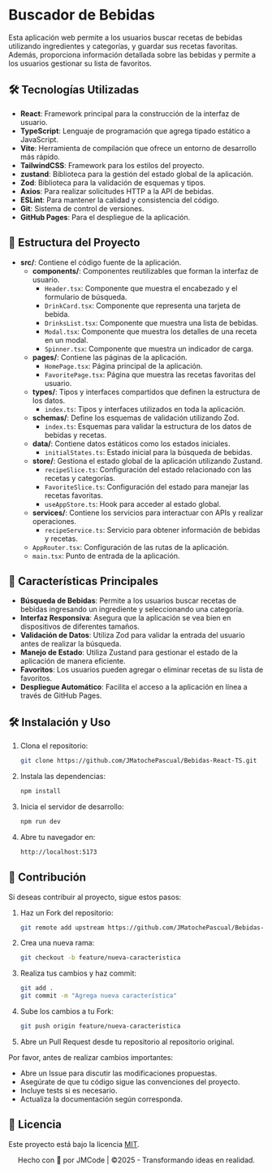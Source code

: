 # Buscador de Bebidas

Esta aplicación web permite a los usuarios buscar recetas de bebidas utilizando ingredientes y categorías, y guardar sus recetas favoritas. Además, proporciona información detallada sobre las bebidas y permite a los usuarios gestionar su lista de favoritos.

## 🛠️ Tecnologías Utilizadas

- **React**: Framework principal para la construcción de la interfaz de usuario.
- **TypeScript**: Lenguaje de programación que agrega tipado estático a JavaScript.
- **Vite**: Herramienta de compilación que ofrece un entorno de desarrollo más rápido.
- **TailwindCSS**: Framework para los estilos del proyecto.
- **zustand**: Biblioteca para la gestión del estado global de la aplicación.
- **Zod**: Biblioteca para la validación de esquemas y tipos.
- **Axios**: Para realizar solicitudes HTTP a la API de bebidas.
- **ESLint**: Para mantener la calidad y consistencia del código.
- **Git**: Sistema de control de versiones.
- **GitHub Pages**: Para el despliegue de la aplicación.

## 📁 Estructura del Proyecto

- **src/**: Contiene el código fuente de la aplicación.
  - **components/**: Componentes reutilizables que forman la interfaz de usuario.
    - `Header.tsx`: Componente que muestra el encabezado y el formulario de búsqueda.
    - `DrinkCard.tsx`: Componente que representa una tarjeta de bebida.
    - `DrinksList.tsx`: Componente que muestra una lista de bebidas.
    - `Modal.tsx`: Componente que muestra los detalles de una receta en un modal.
    - `Spinner.tsx`: Componente que muestra un indicador de carga.
  - **pages/**: Contiene las páginas de la aplicación.
    - `HomePage.tsx`: Página principal de la aplicación.
    - `FavoritePage.tsx`: Página que muestra las recetas favoritas del usuario.
  - **types/**: Tipos y interfaces compartidos que definen la estructura de los datos.
    - `index.ts`: Tipos y interfaces utilizados en toda la aplicación.
  - **schemas/**: Define los esquemas de validación utilizando Zod.
    - `index.ts`: Esquemas para validar la estructura de los datos de bebidas y recetas.
  - **data/**: Contiene datos estáticos como los estados iniciales.
    - `initialStates.ts`: Estado inicial para la búsqueda de bebidas.
  - **store/**: Gestiona el estado global de la aplicación utilizando Zustand.
    - `recipeSlice.ts`: Configuración del estado relacionado con las recetas y categorías.
    - `FavoriteSlice.ts`: Configuración del estado para manejar las recetas favoritas.
    - `useAppStore.ts`: Hook para acceder al estado global.
  - **services/**: Contiene los servicios para interactuar con APIs y realizar operaciones.
    - `recipeService.ts`: Servicio para obtener información de bebidas y recetas.
  - `AppRouter.tsx`: Configuración de las rutas de la aplicación.
  - `main.tsx`: Punto de entrada de la aplicación.

## 🚀 Características Principales

- **Búsqueda de Bebidas**: Permite a los usuarios buscar recetas de bebidas ingresando un ingrediente y seleccionando una categoría.
- **Interfaz Responsiva**: Asegura que la aplicación se vea bien en dispositivos de diferentes tamaños.
- **Validación de Datos**: Utiliza Zod para validar la entrada del usuario antes de realizar la búsqueda.
- **Manejo de Estado**: Utiliza Zustand para gestionar el estado de la aplicación de manera eficiente.
- **Favoritos**: Los usuarios pueden agregar o eliminar recetas de su lista de favoritos.
- **Despliegue Automático**: Facilita el acceso a la aplicación en línea a través de GitHub Pages.

## 🛠️ Instalación y Uso

1. Clona el repositorio:

   ```bash
   git clone https://github.com/JMatochePascual/Bebidas-React-TS.git
   ```

2. Instala las dependencias:

   ```bash
   npm install
   ```

3. Inicia el servidor de desarrollo:

   ```bash
   npm run dev
   ```

4. Abre tu navegador en:
   ```bash
   http://localhost:5173
   ```

## 🤝 Contribución

Si deseas contribuir al proyecto, sigue estos pasos:

1. Haz un Fork del repositorio:

   ```bash
   git remote add upstream https://github.com/JMatochePascual/Bebidas-React-TS.git
   ```

2. Crea una nueva rama:

   ```bash
   git checkout -b feature/nueva-caracteristica
   ```

3. Realiza tus cambios y haz commit:

   ```bash
   git add .
   git commit -m "Agrega nueva característica"
   ```

4. Sube los cambios a tu Fork:

   ```bash
   git push origin feature/nueva-caracteristica
   ```

5. Abre un Pull Request desde tu repositorio al repositorio original.

Por favor, antes de realizar cambios importantes:

- Abre un Issue para discutir las modificaciones propuestas.
- Asegúrate de que tu código sigue las convenciones del proyecto.
- Incluye tests si es necesario.
- Actualiza la documentación según corresponda.

## 📝 Licencia

Este proyecto está bajo la licencia [MIT](https://opensource.org/licenses/MIT).

<p style="text-align: center">Hecho con 💚 por JMCode | ©2025 - Transformando ideas en realidad.</p>
